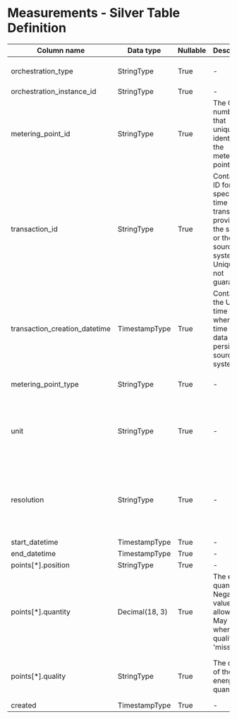 # Measurements - Silver Table Definition

| Column name | Data type | Nullable | Description | Constraints |
| - | - | - | - | - |
| orchestration_type | StringType | True | - | Valid values ["submitted", "migration"] |
| orchestration_instance_id | StringType | True | - | - |
| metering_point_id | StringType | True | The GSRN number that uniquely identifies the metering point | Exactly 18 digits |
| transaction_id | StringType | True | Contains an ID for the specific time series transaction, provided by the sender or the source system. Uniqueness not guaranteed | - |
| transaction_creation_datetime | TimestampType | True | Contains the UTC time for when the time series data was persisted in source system | - |
| metering_point_type | StringType | True | - | Valid [metering point type](https://github.com/Energinet-DataHub/opengeh-python-packages/blob/main/src/geh_common/domain/types/metering_point_type.py) values |
| unit | StringType | True | - | Valid values ["KWH", "KW", "KVARH", "MWH", "TONNE"], we need to extend this [list](https://github.com/Energinet-DataHub/opengeh-python-packages/blob/main/src/geh_common/domain/types/quantity_unit.py) |
| resolution | StringType | True | - | Valid values ["PT15M", "PT1H", "P1M"], we need to add new file to python packages |
| start_datetime | TimestampType | True | - | - |
| end_datetime | TimestampType | True | - | - |
| points[*].position | StringType | True | - | - |
| points[*].quantity | Decimal(18, 3) | True | The energy quantity. Negative values allowed. May be null when the quality is 'missing' | - |
| points[*].quality | StringType | True | The quality of the energy quantity. | Transformation to e.g. "measured" will be handled towards gold |
| created | TimestampType | True | - | - |
